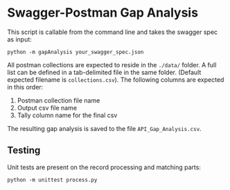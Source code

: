 # Swagger-Postman Gap Analysis

This script is callable from the command line and takes the swagger spec as input:

```
python -m gapAnalysis your_swagger_spec.json
```

All postman collections are expected to reside in the `./data/` folder.  A full list can be defined in 
a tab-delimited file in the same folder.  (Default expected filename is `collections.csv`).  The following columns
are expected in this order:

1. Postman collection file name
2. Output csv file name
3. Tally column name for the final csv

The resulting gap analysis is saved to the file `API_Gap_Analysis.csv`.

## Testing

Unit tests are present on the record processing and matching parts:

```
python -m unittest process.py
```
